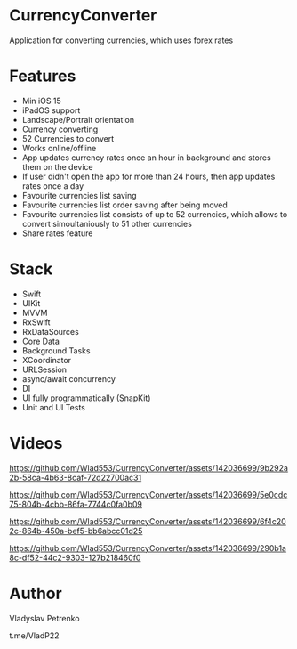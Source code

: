 # CurrencyConverter
Application for converting currencies, which uses forex rates

# Features
* Min iOS 15
* iPadOS support
* Landscape/Portrait orientation
* Currency converting
* 52 Currencies to convert
* Works online/offline
* App updates currency rates once an hour in background and stores them on the device
* If user didn't open the app for more than 24 hours, then app updates rates once a day
* Favourite currencies list saving
* Favourite currencies list order saving after being moved 
* Favourite currencies list consists of up to 52 currencies, which allows to convert simoultaniously to 51 other currencies
* Share rates feature

# Stack
* Swift
* UIKit
* MVVM
* RxSwift
* RxDataSources
* Core Data
* Background Tasks
* XCoordinator
* URLSession
* async/await concurrency
* DI
* UI fully programmatically (SnapKit)
* Unit and UI Tests

# Videos

https://github.com/Wlad553/CurrencyConverter/assets/142036699/9b292a2b-58ca-4b63-8caf-72d22700ac31


https://github.com/Wlad553/CurrencyConverter/assets/142036699/5e0cdc75-804b-4cbb-86fa-7744c0fa0b09


https://github.com/Wlad553/CurrencyConverter/assets/142036699/6f4c202c-864b-450a-bef5-bb6abcc01d25


https://github.com/Wlad553/CurrencyConverter/assets/142036699/290b1a8c-df52-44c2-9303-127b218460f0


# Author
Vladyslav Petrenko

t.me/VladP22

